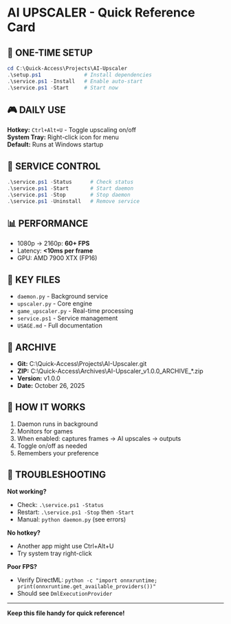 # AI UPSCALER - Quick Reference Card

## 🎯 ONE-TIME SETUP
```powershell
cd C:\Quick-Access\Projects\AI-Upscaler
.\setup.ps1              # Install dependencies
.\service.ps1 -Install   # Enable auto-start
.\service.ps1 -Start     # Start now
```

## 🎮 DAILY USE
**Hotkey:** `Ctrl+Alt+U` - Toggle upscaling on/off  
**System Tray:** Right-click icon for menu  
**Default:** Runs at Windows startup

## 🔧 SERVICE CONTROL
```powershell
.\service.ps1 -Status      # Check status
.\service.ps1 -Start       # Start daemon
.\service.ps1 -Stop        # Stop daemon
.\service.ps1 -Uninstall   # Remove service
```

## 📊 PERFORMANCE
- 1080p → 2160p: **60+ FPS**
- Latency: **<10ms per frame**
- GPU: AMD 7900 XTX (FP16)

## 📁 KEY FILES
- `daemon.py` - Background service
- `upscaler.py` - Core engine
- `game_upscaler.py` - Real-time processing
- `service.ps1` - Service management
- `USAGE.md` - Full documentation

## 💾 ARCHIVE
- **Git:** C:\Quick-Access\Projects\AI-Upscaler\.git
- **ZIP:** C:\Quick-Access\Archives\AI-Upscaler_v1.0.0_ARCHIVE_*.zip
- **Version:** v1.0.0
- **Date:** October 26, 2025

## 🎯 HOW IT WORKS
1. Daemon runs in background
2. Monitors for games
3. When enabled: captures frames → AI upscales → outputs
4. Toggle on/off as needed
5. Remembers your preference

## 🐛 TROUBLESHOOTING
**Not working?**
- Check: `.\service.ps1 -Status`
- Restart: `.\service.ps1 -Stop` then `-Start`
- Manual: `python daemon.py` (see errors)

**No hotkey?**
- Another app might use Ctrl+Alt+U
- Try system tray right-click

**Poor FPS?**
- Verify DirectML: `python -c "import onnxruntime; print(onnxruntime.get_available_providers())"`
- Should see `DmlExecutionProvider`

---

**Keep this file handy for quick reference!**
